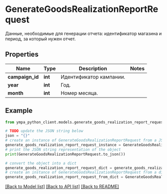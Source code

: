 # GenerateGoodsRealizationReportRequest

Данные, необходимые для генерации отчета: идентификатор магазина и период, за который нужен отчет. 

## Properties

Name | Type | Description | Notes
------------ | ------------- | ------------- | -------------
**campaign_id** | **int** | Идентификатор кампании. | 
**year** | **int** | Год. | 
**month** | **int** | Номер месяца. | 

## Example

```python
from ympa_python_client.models.generate_goods_realization_report_request import GenerateGoodsRealizationReportRequest

# TODO update the JSON string below
json = "{}"
# create an instance of GenerateGoodsRealizationReportRequest from a JSON string
generate_goods_realization_report_request_instance = GenerateGoodsRealizationReportRequest.from_json(json)
# print the JSON string representation of the object
print(GenerateGoodsRealizationReportRequest.to_json())

# convert the object into a dict
generate_goods_realization_report_request_dict = generate_goods_realization_report_request_instance.to_dict()
# create an instance of GenerateGoodsRealizationReportRequest from a dict
generate_goods_realization_report_request_from_dict = GenerateGoodsRealizationReportRequest.from_dict(generate_goods_realization_report_request_dict)
```
[[Back to Model list]](../README.md#documentation-for-models) [[Back to API list]](../README.md#documentation-for-api-endpoints) [[Back to README]](../README.md)



